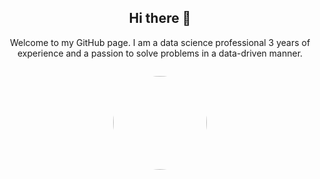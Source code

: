 <style>
  .me {
  display: block;
  margin: 2em auto;
  margin-bottom: 3em;
  width: 150px;
  height: 150px;
  border-radius: 50%;
  position: relative;
  z-index: 2;
}

.social {
  text-align: center;
  font-size: 2.5em;
  color: #555;
  overflow: hidden;

  a {
    color: inherit;
    text-decoration: none;
  }
  
  i {
    margin: .3em;
    cursor: pointer;
    transition: color 300ms ease, margin-top 300ms ease;
    transform: translateZ(0);
    
    &:hover {
      margin-top: -1px;
    }
    
    &#twitter:hover {
      color: #77DDF6;
    }

    &#github:hover {
      color: black;
    }

    &#linkedin:hover {
      color: #0177B5;
    }

    &#code:hover {
      color: #29A329;
    }

    &#stack:hover {
      color: #ED780E;
    }

    &#plus:hover {
      color: #D43402;
    }

    &#mail:hover {
      color: #F7B401;
    }
  }
}
</style>

<script>
  $(document).ready(function() {
  $('i').hide();
})

$(window).load(function() {
  $('i').show();

  var twitterPos = $('#twitter').position();
  var githubPos = $('#github').position();
  var stackPos = $('#stack').position();
  var linkedinPos = $('#linkedin').position();
  var codePos = $('#code').position();
  var plusPos = $('#plus').position();
  var mailPos = $('#mail').position();
  var imgPos = $('.me').position();
  
  $('i').css({
    position: 'absolute',
    zIndex: '1',
    top: imgPos.top + 100,
    left: '47%'
  });
  
  setTimeout(function() {
    $('#twitter').animate({
      top: twitterPos.top + 10,
      left: twitterPos.left - 10
    }, 500);
  }, 250);
  
  setTimeout(function() {
    $('#twitter').animate({
      top: twitterPos.top,
      left: twitterPos.left
    }, 250);
    
    $('#github').animate({
      top: githubPos.top + 10,
      left: githubPos.left - 6
    }, 500);
  }, 500);
  
  setTimeout(function() {
    $('#github').animate({
      top: githubPos.top,
      left: githubPos.left
    }, 250);
    
    $('#stack').animate({
      top: stackPos.top + 10,
      left: stackPos.left - 3
    }, 500);
  }, 750);
  
  setTimeout(function() {
    $('#stack').animate({
      top: stackPos.top,
      left: stackPos.left
    }, 250);
    
    $('#linkedin').animate({
      top: linkedinPos.top + 10,
      left: linkedinPos.left
    }, 500);
  }, 1000);
  
  setTimeout(function() {
    $('#linkedin').animate({
      top: linkedinPos.top,
      left: linkedinPos.left
    }, 250);
    
    $('#code').animate({
      top: codePos.top + 10,
      left: codePos.left + 3
    }, 500);
  }, 1250);
  
  setTimeout(function() {
    $('#code').animate({
      top: codePos.top,
      left: codePos.left
    }, 250);
    
    $('#plus').animate({
      top: plusPos.top + 10,
      left: plusPos.left + 6
    }, 500);
  }, 1500);
  
  setTimeout(function() {
    $('#plus').animate({
      top: plusPos.top,
      left: plusPos.left
    }, 250);
    
    $('#mail').animate({
      top: mailPos.top + 10,
      left: mailPos.left + 10
    }, 500);
  }, 1750);
  
  setTimeout(function() {
    $('#mail').animate({
      top: mailPos.top,
      left: mailPos.left
    }, 250);
  }, 2000);
  
})
</script>

<h2 align='center'>Hi there 👋</h2>
<p align='center'>Welcome to my GitHub page. I am a data science professional 3 years of experience and a passion to solve problems in a data-driven manner.</p>

<div id="header" align="center">
  <!-- <img src="https://media.giphy.com/media/M9gbBd9nbDrOTu1Mqx/giphy.gif" width="100"/> -->
  <img class="me" src="http://gravatar.com/avatar/25b1fc64ba12614875c1e467d7e4c86e?s=512" alt="" />
</div>

<div class="social">
  <a href="https://twitter.com/bphillips201"><i id="twitter" class="icon-twitter"></i></a>
  <i id="github" class="icon-github"></i>
  <i id="stack" class="icon-stackexchange"></i>
  <i id="linkedin" class="icon-linkedin-sign"></i>
  <i id="code" class="icon-code"></i>
  <i id="plus" class="icon-google-plus-sign"></i>
  <i id="mail" class="icon-envelope"></i> 
</div>
<!--
**attharva-j/attharva-j** is a ✨ _special_ ✨ repository because its `README.md` (this file) appears on your GitHub profile.

Here are some ideas to get you started:

- 🔭 I’m currently working on ...
- 🌱 I’m currently learning ...
- 👯 I’m looking to collaborate on ...
- 🤔 I’m looking for help with ...
- 💬 Ask me about ...
- 📫 How to reach me: ...
- 😄 Pronouns: ...
- ⚡ Fun fact: ...
-->
